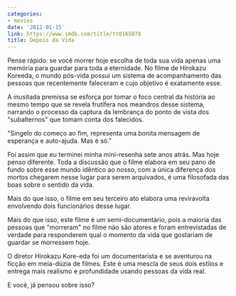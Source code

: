 ```yaml
---
categories:
- movies
date: '2012-01-15'
link: https://www.imdb.com/title/tt0165078
title: Depois da Vida
---
```


Pense rápido: se você morrer hoje escolha de toda sua vida apenas uma memória para guardar para toda a eternidade. No filme de Hirokazu Koreeda, o mundo pós-vida possui um sistema de acompanhamento das pessoas que recentemente faleceram e cujo objetivo é exatamente esse.

A inusitada premissa se esforça por tomar o foco central da história ao mesmo tempo que se revela frutífera nos meandros desse sistema, narrando o processo da captura da lembrança do ponto de vista dos "subalternos" que tomam conta dos falecidos.

"Singelo do começo ao fim, representa uma bonita mensagem de esperança e auto-ajuda. Mas é só."

Foi assim que eu terminei minha mini-resenha sete anos atrás. Mas hoje penso diferente. Toda a discussão que o filme elabora em seu pano de fundo sobre esse mundo idêntico ao nosso, com a única diferença dos mortos chegarem nesse lugar para serem arquivados, é uma filosofada das boas sobre o sentido da vida.

Mais do que isso, o filme em seu terceiro ato elabora uma reviravolta envolvendo dois funcionários desse lugar.

Mais do que isso, este filme é um semi-documentário, pois a maioria das pessoas que "morreram" no filme não são atores e foram entrevistadas de verdade para responderem qual o momento da vida que gostariam de guardar se morressem hoje.

O diretor Hirokazu Kore-eda foi um documentarista e se aventurou na ficção em meia-dúzia de filmes. Este é uma mescla de seus dois estilos e entrega mais realismo e profundidade usando pessoas da vida real.

E você, já pensou sobre isso?